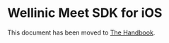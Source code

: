 # Wellinic Meet SDK for iOS

This document has been moved to [The Handbook](https://jitsi.github.io/handbook/docs/dev-guide/dev-guide-ios-sdk).

